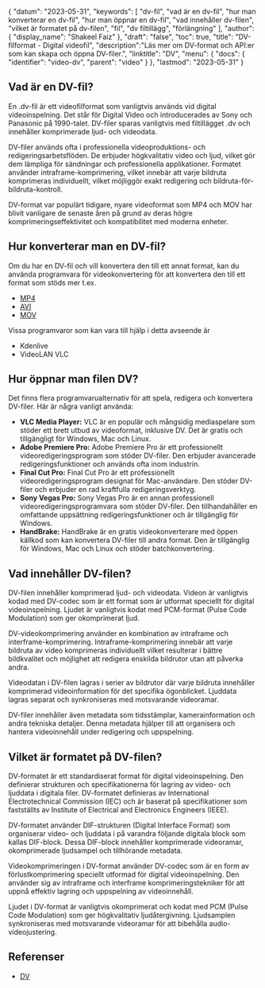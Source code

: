 {
"datum": "2023-05-31",
  "keywords": [
"dv-fil",
"vad är en dv-fil",
"hur man konverterar en dv-fil",
"hur man öppnar en dv-fil",
"vad innehåller dv-filen",
"vilket är formatet på dv-filen",
"fil",
"dv filtillägg",
"förlängning"
],
  "author": {
"display_name": "Shakeel Faiz"
},
"draft": "false",
"toc": true,
"title": "DV-filformat - Digital videofil",
  "description":"Läs mer om DV-format och API:er som kan skapa och öppna DV-filer.",
"linktitle": "DV",
  "menu": {
    "docs": {
      "identifier": "video-dv",
      "parent": "video"
}
},
"lastmod": "2023-05-31"
}

## Vad är en DV-fil?

En .dv-fil är ett videofilformat som vanligtvis används vid digital videoinspelning. Det står för Digital Video och introducerades av Sony och Panasonic på 1990-talet. DV-filer sparas vanligtvis med filtillägget .dv och innehåller komprimerade ljud- och videodata.

DV-filer används ofta i professionella videoproduktions- och redigeringsarbetsflöden. De erbjuder högkvalitativ video och ljud, vilket gör dem lämpliga för sändningar och professionella applikationer. Formatet använder intraframe-komprimering, vilket innebär att varje bildruta komprimeras individuellt, vilket möjliggör exakt redigering och bildruta-för-bildruta-kontroll.

DV-format var populärt tidigare, nyare videoformat som MP4 och MOV har blivit vanligare de senaste åren på grund av deras högre komprimeringseffektivitet och kompatibilitet med moderna enheter.

## Hur konverterar man en DV-fil?

Om du har en DV-fil och vill konvertera den till ett annat format, kan du använda programvara för videokonvertering för att konvertera den till ett format som stöds mer t.ex.

- [MP4](/sv/video/mp4/)
- [AVI](/sv/video/avi/)
- [MOV](/sv/video/mov/)

Vissa programvaror som kan vara till hjälp i detta avseende är

- Kdenlive
- VideoLAN VLC

## Hur öppnar man filen DV?

Det finns flera programvarualternativ för att spela, redigera och konvertera DV-filer. Här är några vanligt använda:

- **VLC Media Player:** VLC är en populär och mångsidig mediaspelare som stöder ett brett utbud av videoformat, inklusive DV. Det är gratis och tillgängligt för Windows, Mac och Linux.
- **Adobe Premiere Pro:** Adobe Premiere Pro är ett professionellt videoredigeringsprogram som stöder DV-filer. Den erbjuder avancerade redigeringsfunktioner och används ofta inom industrin.
- **Final Cut Pro:** Final Cut Pro är ett professionellt videoredigeringsprogram designat för Mac-användare. Den stöder DV-filer och erbjuder en rad kraftfulla redigeringsverktyg.
- **Sony Vegas Pro:** Sony Vegas Pro är en annan professionell videoredigeringsprogramvara som stöder DV-filer. Den tillhandahåller en omfattande uppsättning redigeringsfunktioner och är tillgänglig för Windows.
- **HandBrake:** HandBrake är en gratis videokonverterare med öppen källkod som kan konvertera DV-filer till andra format. Den är tillgänglig för Windows, Mac och Linux och stöder batchkonvertering.

## Vad innehåller DV-filen?

DV-filen innehåller komprimerad ljud- och videodata. Videon är vanligtvis kodad med DV-codec som är ett format som är utformat speciellt för digital videoinspelning. Ljudet är vanligtvis kodat med PCM-format (Pulse Code Modulation) som ger okomprimerat ljud.

DV-videokomprimering använder en kombination av intraframe och interframe-komprimering. Intraframe-komprimering innebär att varje bildruta av video komprimeras individuellt vilket resulterar i bättre bildkvalitet och möjlighet att redigera enskilda bildrutor utan att påverka andra.

Videodatan i DV-filen lagras i serier av bildrutor där varje bildruta innehåller komprimerad videoinformation för det specifika ögonblicket. Ljuddata lagras separat och synkroniseras med motsvarande videoramar.

DV-filer innehåller även metadata som tidsstämplar, kamerainformation och andra tekniska detaljer. Denna metadata hjälper till att organisera och hantera videoinnehåll under redigering och uppspelning.

## Vilket är formatet på DV-filen?

DV-formatet är ett standardiserat format för digital videoinspelning. Den definierar strukturen och specifikationerna för lagring av video- och ljuddata i digitala filer. DV-formatet definieras av International Electrotechnical Commission (IEC) och är baserat på specifikationer som fastställts av Institute of Electrical and Electronics Engineers (IEEE).

DV-formatet använder DIF-strukturen (Digital Interface Format) som organiserar video- och ljuddata i på varandra följande digitala block som kallas DIF-block. Dessa DIF-block innehåller komprimerade videoramar, okomprimerade ljudsampel och tillhörande metadata.

Videokomprimeringen i DV-format använder DV-codec som är en form av förlustkomprimering speciellt utformad för digital videoinspelning. Den använder sig av intraframe och interframe komprimeringstekniker för att uppnå effektiv lagring och uppspelning av videoinnehåll.

Ljudet i DV-format är vanligtvis okomprimerat och kodat med PCM (Pulse Code Modulation) som ger högkvalitativ ljudåtergivning. Ljudsamplen synkroniseras med motsvarande videoramar för att bibehålla audio-videojustering.

## Referenser
* [DV](https://en.wikipedia.org/wiki/DV)

